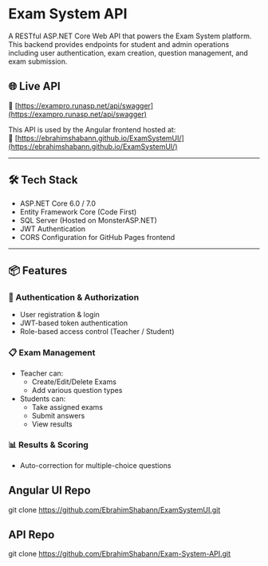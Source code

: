 # Exam System API

A RESTful ASP.NET Core Web API that powers the Exam System platform. This backend provides endpoints for student and admin operations including user authentication, exam creation, question management, and exam submission.

## 🌐 Live API

🔗 [https://exampro.runasp.net/api/swagger](https://exampro.runasp.net/api/swagger)

This API is used by the Angular frontend hosted at:  
🔗 [https://ebrahimshabann.github.io/ExamSystemUI/](https://ebrahimshabann.github.io/ExamSystemUI/)

---

## 🛠️ Tech Stack

- ASP.NET Core 6.0 / 7.0
- Entity Framework Core (Code First)
- SQL Server (Hosted on MonsterASP.NET)
- JWT Authentication
- CORS Configuration for GitHub Pages frontend

---

## 📦 Features

### 🔐 Authentication & Authorization
- User registration & login
- JWT-based token authentication
- Role-based access control (Teacher / Student)

### 📋 Exam Management
- Teacher can:
  - Create/Edit/Delete Exams
  - Add various question types
- Students can:
  - Take assigned exams
  - Submit answers
  - View results

### 📊 Results & Scoring
- Auto-correction for multiple-choice questions

## Angular UI Repo
git clone https://github.com/EbrahimShabann/ExamSystemUI.git

## API Repo
git clone https://github.com/EbrahimShabann/Exam-System-API.git
